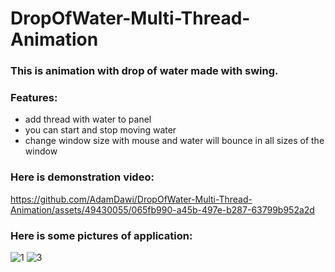 # DropOfWater-Multi-Thread-Animation

### This is animation with drop of water made with swing.
### Features:
- add thread with water to panel
- you can start and stop moving water
- change window size with mouse and water will bounce in all sizes of the window

### Here is demonstration video:

https://github.com/AdamDawi/DropOfWater-Multi-Thread-Animation/assets/49430055/065fb990-a45b-497e-b287-63799b952a2d

### Here is some pictures of application:
![1](https://github.com/AdamDawi/DropOfWater-Multi-Thread-Animation/assets/49430055/d64a39f0-de82-4683-81ce-cb3e68075ab0)
![3](https://github.com/AdamDawi/DropOfWater-Multi-Thread-Animation/assets/49430055/549aeef5-ab48-4c1a-b837-bba7b2f06cf4)
